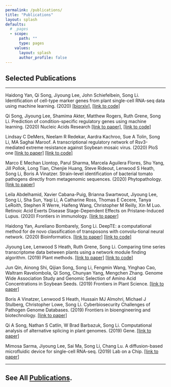 ```yaml
---
permalink: /publications/
title: "Publications"
layout: splash
defaults:
  # _pages
  - scope:
      path: ""
      type: pages
    values:
      layout: splash
      author_profile: false
---
```


## Selected Publications

---

Haidong Yan, Qi Song, Jiyoung Lee, John Schiefelbein, Song Li. Identification of cell-type marker genes from plant single-cell RNA-seq data using machine learning. (2020) [[biorxiv]](https://www.biorxiv.org/content/10.1101/2020.11.22.393165v1.abstract), [[link to code]](https://github.com/LiLabAtVT/SingleCellClassification)

Qi Song, Jiyoung Lee, Shamima Akter, Matthew Rogers, Ruth Grene, Song Li. Prediction of condition-specific regulatory genes using machine learning. (2020) Nucleic Acids Research [[link to paper]](https://academic.oup.com/nar/article-abstract/48/11/e62/5824611), [[link to code]](https://github.com/songliVT/ConSReg)

Lindsay C DeMers, Neelam R Redekar, Aardra Kachroo, Sue A Tolin, Song Li, MA Saghai Maroof. A transcriptional regulatory network of Rsv3-mediated extreme resistance against Soybean mosaic virus.  (2020) PloS one [[link to paper]](https://journals.plos.org/plosone/article?id=10.1371/journal.pone.0231658) [[link to code]](https://github.com/LiLabAtVT/rsv3-network)

Marco E Mechan Llontop, Parul Sharma, Marcela Aguilera Flores, Shu Yang, Jill Pollok, Long Tian, Chenjie Huang, Steve Rideout, Lenwood S Heath, Song Li, Boris A Vinatzer. Strain-level identification of bacterial tomato pathogens directly from metagenomic sequences. (2020) Phytopathology. [[link to paper]](https://apsjournals.apsnet.org/doi/abs/10.1094/PHYTO-09-19-0351-R)

Leila Abdelhamid, Xavier Cabana-Puig, Brianna Swartwout, Jiyoung Lee, Song Li, Sha Sun, Yaqi Li, A Catharine Ross, Thomas E Cecere, Tanya LeRoith, Stephen R Werre, Haifeng Wang, Christopher M Reilly, Xin M Luo. Retinoic Acid Exerts Disease Stage-Dependent Effects on Pristane-Induced Lupus. (2020) Frontiers in immunology. [[link to paper]](https://www.frontiersin.org/articles/10.3389/fimmu.2020.00408/full?report=reader)

Haidong Yan, Aureliano Bombarely, Song Li. DeepTE: a computational method for de novo classification of transposons with convolu-tional neural network. (2020) Bioinformatics. [[link to paper]](https://academic.oup.com/bioinformatics/article-abstract/36/15/4269/5838183?redirectedFrom=fulltext) [[link to code]](https://github.com/LiLabAtVT/DeepTE)

Jiyoung Lee, Lenwood S Heath, Ruth Grene, Song Li. Comparing time series transcriptome data between plants using a network module finding algorithm. (2019) Plant methods. [[link to paper]](https://plantmethods.biomedcentral.com/articles/10.1186/s13007-019-0440-x) [[link to code]](https://github.com/LiLabAtVT/CompareTranscriptome)

Jun Qin, Ainong Shi, Qijian Song, Song Li, Fengmin Wang, Yinghao Cao, Waltram Ravelombola, Qi Song, Chunyan Yang, Mengchen Zhang. Genome Wide Association Study and Genomic Selection of Amino Acid Concentrations in Soybean Seeds. (2019) Frontiers in Plant Science. [[link to paper]](https://doi.org/10.3389/fpls.2019.01445)

Boris A Vinatzer, Lenwood S Heath, Hussain MJ Almohri, Michael J Stulberg, Christopher Lowe, Song Li. Cyberbiosecurity Challenges of Pathogen Genome Databases. (2019) Frontiers in bioengineering and biotechnology. [[link to paper]](https://doi.org/10.3389/fbioe.2019.00106)

Qi A Song, Nathan S Catlin, W Brad Barbazuk, Song Li. Computational analysis of alternative splicing in plant genomes. (2019) Gene. [[link to paper]](https://doi.org/10.1016/j.gene.2018.10.026)

Mimosa Sarma, Jiyoung Lee, Sai Ma, Song Li, Chang Lu. A diffusion-based microfluidic device for single-cell RNA-seq. (2019) Lab on a Chip. [[link to paper]](https://doi.org/10.1039/C8LC00967H)



---
## See All [Publications](https://scholar.google.com/citations?user=mF72CdUAAAAJ&hl=en).


